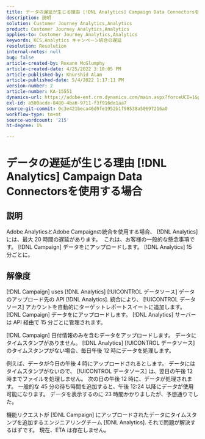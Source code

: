 ```yaml
---
title: データの遅延が生じる理由 [!DNL Analytics] Campaign Data Connectorsを使用する場合
description: 説明
solution: Customer Journey Analytics,Analytics
product: Customer Journey Analytics,Analytics
applies-to: Customer Journey Analytics,Analytics
keywords: KCS,Analytics キャンペーン統合の遅延
resolution: Resolution
internal-notes: null
bug: false
article-created-by: Roxann McGlumphy
article-created-date: 4/25/2022 3:10:05 PM
article-published-by: Khurshid Alam
article-published-date: 5/4/2022 1:17:11 PM
version-number: 2
article-number: KA-15551
dynamics-url: https://adobe-ent.crm.dynamics.com/main.aspx?forceUCI=1&pagetype=entityrecord&etn=knowledgearticle&id=0e3bb3c5-a9c4-ec11-a7b6-0022480a1b51
exl-id: a500acde-8480-4ba6-9711-f3f916de1aa7
source-git-commit: 0c3e421beca46d9fe1952b1f98538a50697216a0
workflow-type: tm+mt
source-wordcount: '215'
ht-degree: 1%

---
```


# データの遅延が生じる理由 [!DNL Analytics] Campaign Data Connectorsを使用する場合

## 説明


Adobe AnalyticsとAdobe Campaignの統合を使用する場合、 [!DNL Analytics] には、最大 20 時間の遅延があります。  これは、お客様の一般的な懸念事項です。 [!DNL Campaign] データをにアップロードします。 [!DNL Analytics] 15 分ごとに。


## 解像度


[!DNL Campaign] uses [!DNL Analytics] [!UICONTROL データソース] データのアップロード先の API [!DNL Analytics]. 統合により、 [!UICONTROL データソース] アカウントを自動的にターゲットレポートスイートに追加します。 [!DNL Campaign] データをにアップロードします。 [!DNL Analytics] サーバーは API 経由で 15 分ごとに管理されます。

[!DNL Campaign] 日付情報のみを含むデータをアップロードします。 データにタイムスタンプがありません。 [!DNL Analytics] [!UICONTROL データソース]のタイムスタンプがない場合、毎日午後 12 時にデータを処理します。

例えば、データが今日の午後 4 時にアップロードされるとします。 データにはタイムスタンプがないので、 [!UICONTROL データソース] は、翌日の午後 12 時までファイルを処理しません。 次の日の午後 12 時に、データが処理されます。 一般的な 45 分の待ち時間を追加すると、午後 12:24 以降にデータが使用可能になります。 データを表示するのに 23 時間かかりましたが、予想通りでした。

機能リクエストが [!DNL Campaign] にアップロードされたデータにタイムスタンプを追加するエンジニアリングチーム [!DNL Analytics]. それで問題が解決するはずです。 現在、ETA は存在しません。
